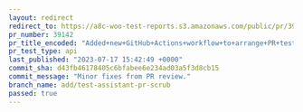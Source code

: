 ```yaml
---
layout: redirect
redirect_to: https://a8c-woo-test-reports.s3.amazonaws.com/public/pr/39142/api/index.html
pr_number: 39142
pr_title_encoded: "Added+new+GitHub+Actions+workflow+to+arrange+PR+testing+scrub+sessions"
pr_test_type: api
last_published: "2023-07-17 15:42:49 +0000"
commit_sha: d43fb46178405c6bfabee6e234ad03a5f3d8cb15
commit_message: "Minor fixes from PR review."
branch_name: add/test-assistant-pr-scrub
passed: true
---
```

